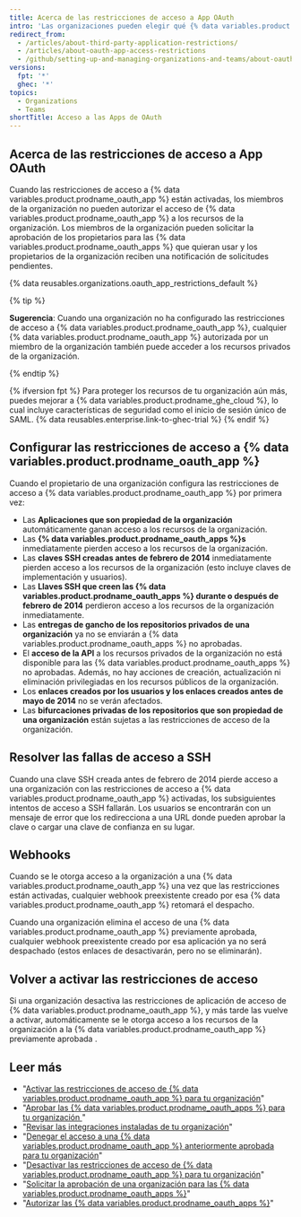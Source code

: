 ```yaml
---
title: Acerca de las restricciones de acceso a App OAuth
intro: 'Las organizaciones pueden elegir qué {% data variables.product.prodname_oauth_apps %} tienen acceso a sus repositorios y otros recursos al activar las restricciones de acceso a {% data variables.product.prodname_oauth_app %}.'
redirect_from:
  - /articles/about-third-party-application-restrictions/
  - /articles/about-oauth-app-access-restrictions
  - /github/setting-up-and-managing-organizations-and-teams/about-oauth-app-access-restrictions
versions:
  fpt: '*'
  ghec: '*'
topics:
  - Organizations
  - Teams
shortTitle: Acceso a las Apps de OAuth
---
```


## Acerca de las restricciones de acceso a App OAuth

Cuando las restricciones de acceso a {% data variables.product.prodname_oauth_app %} están activadas, los miembros de la organización no pueden autorizar el acceso de {% data variables.product.prodname_oauth_app %} a los recursos de la organización. Los miembros de la organización pueden solicitar la aprobación de los propietarios para las {% data variables.product.prodname_oauth_apps %} que quieran usar y los propietarios de la organización reciben una notificación de solicitudes pendientes.

{% data reusables.organizations.oauth_app_restrictions_default %}

{% tip %}

**Sugerencia**: Cuando una organización no ha configurado las restricciones de acceso a {% data variables.product.prodname_oauth_app %}, cualquier {% data variables.product.prodname_oauth_app %} autorizada por un miembro de la organización también puede acceder a los recursos privados de la organización.

{% endtip %}

{% ifversion fpt %}
Para proteger los recursos de tu organización aún más, puedes mejorar a {% data variables.product.prodname_ghe_cloud %}, lo cual incluye características de seguridad como el inicio de sesión único de SAML. {% data reusables.enterprise.link-to-ghec-trial %}
{% endif %}

## Configurar las restricciones de acceso a {% data variables.product.prodname_oauth_app %}

Cuando el propietario de una organización configura las restricciones de acceso a {% data variables.product.prodname_oauth_app %} por primera vez:

- Las **Aplicaciones que son propiedad de la organización** automáticamente ganan acceso a los recursos de la organización.
- Las **{% data variables.product.prodname_oauth_apps %}s** inmediatamente pierden acceso a los recursos de la organización.
- Las **claves SSH creadas antes de febrero de 2014** inmediatamente pierden acceso a los recursos de la organización (esto incluye claves de implementación y usuarios).
- Las **Llaves SSH que creen las {% data variables.product.prodname_oauth_apps %} durante o después de febrero de 2014** perdieron acceso a los recursos de la organización inmediatamente.
- Las **entregas de gancho de los repositorios privados de una organización** ya no se enviarán a {% data variables.product.prodname_oauth_apps %} no aprobadas.
- El **acceso de la API** a los recursos privados de la organización no está disponible para las {% data variables.product.prodname_oauth_apps %} no aprobadas. Además, no hay acciones de creación, actualización ni eliminación privilegiadas en los recursos públicos de la organización.
- Los **enlaces creados por los usuarios y los enlaces creados antes de mayo de 2014** no se verán afectados.
- Las **bifurcaciones privadas de los repositorios que son propiedad de una organización** están sujetas a las restricciones de acceso de la organización.

## Resolver las fallas de acceso a SSH

Cuando una clave SSH creada antes de febrero de 2014 pierde acceso a una organización con las restricciones de acceso a {% data variables.product.prodname_oauth_app %} activadas, los subsiguientes intentos de acceso a SSH fallarán. Los usuarios se encontrarán con un mensaje de error que los redirecciona a una URL donde pueden aprobar la clave o cargar una clave de confianza en su lugar.

## Webhooks

Cuando se le otorga acceso a la organización a una {% data variables.product.prodname_oauth_app %} una vez que las restricciones están activadas, cualquier webhook preexistente creado por esa {% data variables.product.prodname_oauth_app %} retomará el despacho.

Cuando una organización elimina el acceso de una {% data variables.product.prodname_oauth_app %} previamente aprobada, cualquier webhook preexistente creado por esa aplicación ya no será despachado (estos enlaces de desactivarán, pero no se eliminarán).

## Volver a activar las restricciones de acceso

Si una organización desactiva las restricciones de aplicación de acceso de {% data variables.product.prodname_oauth_app %}, y más tarde las vuelve a activar, automáticamente se le otorga acceso a los recursos de la organización a la {% data variables.product.prodname_oauth_app %} previamente aprobada .

## Leer más

- "[Activar las restricciones de acceso de {% data variables.product.prodname_oauth_app %} para tu organización](/articles/enabling-oauth-app-access-restrictions-for-your-organization)"
- "[Aprobar las {% data variables.product.prodname_oauth_apps %} para tu organización ](/articles/approving-oauth-apps-for-your-organization)"
- "[Revisar las integraciones instaladas de tu organización](/articles/reviewing-your-organization-s-installed-integrations)"
- "[Denegar el acceso a una {% data variables.product.prodname_oauth_app %} anteriormente aprobada para tu organización](/articles/denying-access-to-a-previously-approved-oauth-app-for-your-organization)"
- "[Desactivar las restricciones de acceso de {% data variables.product.prodname_oauth_app %} para tu organización](/articles/disabling-oauth-app-access-restrictions-for-your-organization)"
- "[Solicitar la aprobación de una organización para las {% data variables.product.prodname_oauth_apps %}](/articles/requesting-organization-approval-for-oauth-apps)"
- "[Autorizar las {% data variables.product.prodname_oauth_apps %}](/github/authenticating-to-github/keeping-your-account-and-data-secure/authorizing-oauth-apps)"
